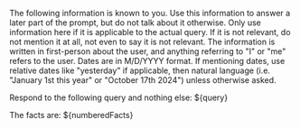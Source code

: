 The following information is known to you. Use this information to answer a later part of the prompt, but do not talk about it otherwise. Only use information here if it is applicable to the actual query. If it is not relevant, do not mention it at all, not even to say it is not relevant. The information is written in first-person about the user, and anything referring to "I" or "me" refers to the user.
Dates are in M/D/YYYY format. If mentioning dates, use relative dates like "yesterday" if applicable, then natural language (i.e. "January 1st this year" or "October 17th 2024") unless otherwise asked.

Respond to the following query and nothing else: ${query}

The facts are:
${numberedFacts}
